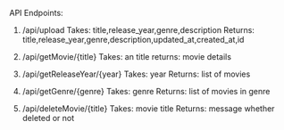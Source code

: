 API Endpoints:

1. /api/upload
    Takes: title,release_year,genre,description
    Returns: title,release_year,genre,description,updated_at,created_at,id

2. /api/getMovie/{title}
    Takes: an title
    returns: movie details

3. /api/getReleaseYear/{year}
    Takes: year
    Returns: list of movies
4. /api/getGenre/{genre}
    Takes: genre
    Returns: list of movies in genre
5. /api/deleteMovie/{title}
    Takes: movie title
    Returns: message whether deleted or not